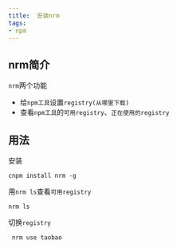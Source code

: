 ```yaml
---
title:  安装nrm
tags:
- npm
---
```


## nrm简介

`nrm`两个功能

- 给`npm工具`设置`registry(从哪里下载)`
- 查看`npm工具`的`可用registry`、`正在使用的registry`

## 用法

安装

```shell
cnpm install nrm -g 
```

用`nrm ls`查看`可用registry`

```shell
nrm ls
```

切换`registry`

```shell
 nrm use taobao
```

